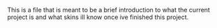 This is a file that is meant to be a brief introduction to what the current project is and what skins ill know once ive finished this project. 